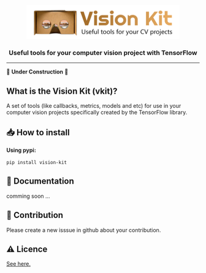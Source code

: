 <p align="center">
  <img  width="400" height="89" src="https://github.com/mehrdad-dev/vision-kit/blob/main/assets/vision-kit.png" alt="vision kit, mehrdad mohammadian,vkit" />
</p>

<h3 align="center" dir=rtl>
Useful tools for your computer vision project with TensorFlow
</h3>
 

---

🚧 **Under Construction** 🚧

## What is the Vision Kit (vkit)?
A set of tools (like callbacks, metrics, models and etc) for use in your computer vision projects specifically created by the TensorFlow library.

## 📥 How to install

**Using pypi:**

`pip install vision-kit`

## 📒 Documentation
comming soon ...


## 🤝 Contribution 
Please create a new isssue in github about your contribution.

## ⚠️ Licence
[See here.](https://github.com/mehrdad-dev/vision-kit/blob/main/LICENSE)





